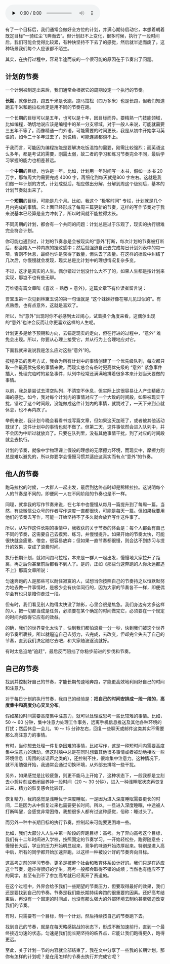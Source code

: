 <audio id="audio" title="20 | 执行：从坚持到持续，再到形成自己的节奏" controls="" preload="none"><source id="mp3" src="https://static001.geekbang.org/resource/audio/b6/f9/b62917b0c3c54fba57cacc1b50b7f3f9.mp3"></audio>

有了一个目标后，我们通常会做好全方位的计划，并满心期待启动它，本想着朝着既定目标“一骑红尘飞奔而去”。但计划赶不上变化，很多时候，执行了一段时间后，我们可能会觉得比较累，有种快坚持不下去了的感觉，然后就半途而废了。这种场景我们每个人应该都不陌生。

其实，在执行过程中，容易半途而废的一个很可能的原因在于节奏出了问题。

## 计划的节奏

一个计划被制定出来后，我们通常会根据它的周期设定一个执行的节奏。

**长期**，就像长跑，跑五千米是长跑，跑马拉松（四万多米）也是长跑，但我们知道跑五千米和跑拉松肯定是用不同的节奏在跑。

一个长期的目标可以是五年，也可以是十年，因目标而异。要精熟一门技能领域，比如编程，确切地说应该是编程中的某一分支领域，对于一般人来说，可能就需要三五年不等了。而像精通一门外语，可能需要的时间更长，我是从初中开始学习英语的，如今二十多年过去了，别说精，可能连熟都谈不上。

于我而言，可能因为编程技能是要解决吃饭温饱的需要，刚需比较强烈；而英语这么多年，都是考试的需要，刚需太弱，故二者的学习和练习节奏完全不同，最后学习掌握的能力也相差甚远。

一个**中期**的目标，也许是一年。比如，计划用一年时间写一本书，假如一本书 20 万字，那每周大约需要完成 4000 字，再细化到每天就是800 字左右。这就是我们做一年计划的方式，计划成型后，相应做出分解，分解到周这个级别后，基本的计划节奏就出来了。

一个**短期**的目标，可能是几个月。比如，我这个 “极客时间” 专栏，计划就是几个月内完成的事情。它上面已经形成了每周三篇更新的节奏，这样的写作节奏对于我来说基本已经算是全力冲刺了，所以时间就不能拉得太长。

不同周期的计划，都会有一个共同的问题：计划总是过于乐观了，现实的执行很难完全符合计划。

你可能也遇到过，计划的节奏总是会被现实的“意外”打断，每次计划的节奏被打断后，都会陷入一种内疚的挫败感中；然后就强迫自己去完成每日计划列表中的每一项，否则不休息，最终也许是获得了数量，但失去了质量。在这样的挫败中纠结了几次后，你慢慢就会发现，现实总是比计划中的理想情况复杂多变。

不过，这才是真实的人生。偶尔错过计划没什么大不了的，如果人生都是按计划来实现，那岂不也有些无聊。

万维钢有篇文章叫《喜欢 = 熟悉 + 意外》，这篇文章下有位读者留言说：

> 
贾宝玉第一次见到林黛玉说的第一句话就是 “这个妹妹好像在哪儿见过似的”。有点熟悉，也有点意外，这就是喜欢了。


所以，当“意外”出现时你不必感到太过闹心，试着换个角度来看，这偶尔出现的“意外”也许会反而让你更喜欢这样的人生呢。

计划更多是给予预期和方向，去锚定现实的走向，但在行进的过程中，“意外” 难免会出现。所以，你要从心理上接受它，并从行为上合理地应对它。

下面我就来说说我是怎么应对这些“意外”的。

按程序员的思考方式，我会为所有计划中的事情创建了一个优先级队列，每次都只取一件最高优先级的事情来做。而现实总会有临时更高优先级的 “意外” 紧急事件插入，处理完临时的紧急事件，队列中经常还满满地排着很多本来计划当天要做的事情。

以前，我总是尝试去清空队列，不清空不休息，但实际上这很容易让人产生精疲力竭的感觉。如今，我对每个计划内的事情对应了一个大致的时间段，如果被现实干扰，错过了这个时间段，没能做成这件计划内的事情，就跳过了，一天下来到点就休息，也不再内疚了。

举例来说，我计划今晚会看看书或写篇文章，但如果这天加班了，或者被其他活动耽误了，这件计划中的事情也就不做了。但第二天，这件事依然会进入队列中，并不会因为中断过就放弃了。只要在队列里，没有其他事情干扰，到了对应的时间段就会去执行。

计划的节奏，就像中学物理课上假设的理想的无摩擦力环境，而现实中，摩擦力则总是难以避免的，所以你要学会慢慢习惯并适应这真实而有点“意外”的节奏。

## 他人的节奏

跑马拉松的时候，一大群人一起出发，最后到达终点时却是稀稀拉拉。这说明每个人的节奏是不同的，即便同一人在不同阶段的节奏也是不一样。

同理，就拿我的写作节奏来说，在七年中也慢慢从每月一篇提升到了每周一篇。当然，有些微信公众号的作者写作速度一直都很快，可能是每天一篇。但如果我要用他们的节奏去写作，可能一开始坚持不了多久就会放弃写作这件事了。

所以，从写作这件长期的事情中，我收获的关于节奏的体会是：每个人都会有自己不同的节奏，这需要自己去摸索、练习，并慢慢提升。如果开始的节奏太快，可能很快就会疲惫、倦怠，很容易放弃；但如果一直节奏都很慢，则会达不到练习与提升的效果，变成了浪费时间。

执行长期计划，就如同跑马拉松，本来是一群人一起出发，慢慢地大家拉开了距离，再之后你甚至前后都看不到人了。是的，正如《那些匀速奔跑的人你永远都追不上》那篇文章所说：

> 
匀速奔跑的人是那些可以耐住寂寞的人，试想当你按照自己的节奏持之以恒默默努力地去做一件事情时，是极少会有伙伴同行的，因为大家的节奏各不一样，即便偶尔会有也只是陪你走过一段。


但有时，我们看见别人跑得太快没了踪影，心里会很是焦急。我们身边有太多这样的人，把一切都当成是任务，必须要在某个确定的时间做完它，必须要在一个规定的时间内取得它应有的效益。

的确，我们的世界变化太快了，快到我们都怕浪费一分一秒，快到我们被这个世界的节奏所裹挟，所以就逼迫自己去努力，去完成，去改变，但却完全失去了自己的节奏，直到我们决定随它去吧，和大家随波逐流就好。

有时太急迫地“追赶”，最后反而阻挡了你稳步前进的步伐和节奏。

## 自己的节奏

找到并控制好自己的节奏，才能长期匀速地奔跑，才能更高效地利用好自己的时间和注意力。

对于每日计划的执行节奏，我自己的经验是：**把自己的时间安排成一段一段的，高度集中和高度分心交叉分布**。

假如某段时间需要高度集中注意力，就可以处理或思考一些比较难的事情。比如，50 ～ 60 分钟，集中注意力处理工作事务，远离手机信息推送及其他各种环境的打扰；然后休息一会儿，10 ～ 15 分钟左右，回复一些聊天或邮件这类其实不需要那么高注意力的事情。

有时，当你想去处理一件复杂困难的事情，比如写作，这是一种短时间内需要高度集中注意力的活动，但这时脑中总是在同时想着其他很多事情或者被动地接收一些环境信息（周围的谈话声之类的），还控制不住，很难集中注意力。这种情况下，就不用勉强开始，我通常会通过切换环境，从外部去排除一些干扰。

另外，如果感觉是比较疲惫，则更不能马上开始了，这种状态下，一般我都是立刻去小憩片刻或者闭目养神一段时间（20 ～ 30 分钟），进入一种浅睡眠状态再恢复过来，精力的恢复感会比较好。

恢复精力，我的感觉是浅睡优于深度睡眠，一是因为进入深度睡眠需要更长的时间，二是因为从中恢复过来也需要更长时间。所以，一旦进入深度睡眠，中途被人打断叫醒，会感觉非常困倦，我想很多人都有过这种感觉，俗称：睡过头了。

而另外一种中长期目标的执行节奏，控制起来可能要更困难一些。

比如，我们大部分人人生中第一阶段的奔跑目标：高考。为了奔向高考这个目标，我们有十二年时间进入学校，按照固定的节奏学习。一开始轻松些，跑得随意些；慢慢长大后，学业的压力开始明显起来，竞争的味道开始浓厚起来。特别是进入高中后，所有的同学都开始加速奔跑，以这样一种被设计好的节奏奔向目标。

这高考之前的学习节奏，更多是被整个社会和教育体系设计好的。我们只是在适应这个节奏，适应得很好的学生，高考一般都会取得不错的成绩；当然也有适应不了的同学，甚至有到不了参加高考就已经离开了赛道的。

在这个过程中，外界会给予我们一些期望的节奏压力，但要取得最好的效果，我们还是要找到自己的节奏。节奏是我们能长期持续奔跑的很重要的因素。还好高考结束后，再没有一个固定的时间点，也没有那么强大的外部环境去制约甚至强迫改变我们的节奏。

有时，只需要有一个目标，制一个计划，然后持续按自己的节奏跑下去。

找到自己的节奏，就是在每天略感挑战的状态下，形成不断加速前行，直到一个最终接近匀速的状态。匀速是我们能长期坚持的临界点，它能让我们跑得更久，跑得更远。

至此，关于计划一节的内容就全部结束了，我在文中分享了一些我的长期计划。那你有怎样的计划呢？是在用怎样的节奏去执行并完成它呢？



